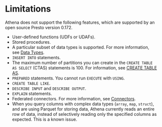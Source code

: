 # Limitations<a name="other-notable-limitations"></a>

Athena does not support the following features, which are supported by an open source Presto version 0\.172\.
+ User\-defined functions \(UDFs or UDAFs\)\.
+ Stored procedures\.
+ A particular subset of data types is supported\. For more information, see [Data Types](data-types.md)\.
+ `INSERT INTO` statements\. 
+ The maximum number of partitions you can create in the `CREATE TABLE AS SELECT` \(CTAS\) statements is 100\. For information, see [CREATE TABLE AS](create-table-as.md)\.
+ `PREPARED` statements\. You cannot run `EXECUTE` with `USING`\.
+ `CREATE TABLE LIKE`\.
+ `DESCRIBE INPUT` and `DESCRIBE OUTPUT`\.
+ `EXPLAIN` statements\.
+ Federated connectors\. For more information, see [Connectors](https://prestodb.io/docs/0.172/connector.html)\.
+ When you query columns with complex data types \(`array`, `map`, `struct`\), and are using Parquet for storing data, Athena currently reads an entire row of data, instead of selectively reading only the specified columns as expected\. This is a known issue\.